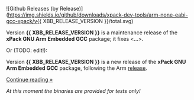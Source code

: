 ![Github Releases (by Release)](https://img.shields.io/github/downloads/xpack-dev-tools/arm-none-eabi-gcc-xpack/v{{ XBB_RELEASE_VERSION }}/total.svg)

Version **{{ XBB_RELEASE_VERSION }}** is a maintenance release of the **xPack GNU Arm Embedded GCC** package; it fixes <...>.

Or (TODO: edit!):

Version **{{ XBB_RELEASE_VERSION }}** is a new release of the **xPack GNU Arm Embedded GCC** package, following the Arm [release](https://developer.arm.com/downloads/-/arm-gnu-toolchain-downloads/).

[Continue reading »](will-be-updated-shortly)

_At this moment the binaries are provided for tests only!_

